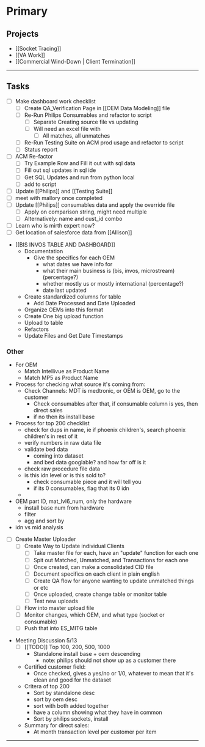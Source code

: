 
# Primary

## Projects
- [[Socket Tracing]]
- [[VA Work]] 
- [[Commercial Wind-Down | Client Termination]]
---

## Tasks
- [ ] Make dashboard work checklist
	- [ ] Create QA_Verification Page in [[OEM Data Modeling]] file
	- [ ] Re-Run Philips Consumables and refactor to script
		- [ ] Separate Creating source file vs updating
		- [ ] Will need an excel file with
			- [ ] All matches, all unmatches
	- [ ] Re-Run Testing Suite on ACM prod usage and refactor to script
	- [ ] Status report 
- [ ] ACM Re-factor
	- [ ] Try Example Row and Fill it out with sql data
	- [ ] Fill out sql updates in sql ide
	- [ ] Get SQL Updates and run from python local
	- [ ] add to script
- [ ] Update [[Philips]] and [[Testing Suite]]
- [ ] meet with mallory once completed
- [ ] Update [[Philips]] consumables data and apply the override file
	- [ ] Apply on comparison string, might need multiple
	- [ ] Alternatively: name and cust_id combo
- [ ] Learn who is mirth expert now?
- [ ] Get location of salesforce data from [[Allison]]
- [[BIS INVOS TABLE AND DASHBOARD]]
	- Documentation
		- Give the specifics for each OEM
			- what dates we have info for
			- what their main business is (bis, invos, microstream) (percentage?)
			- whether mostly us or mostly international (percentage?)
			- date last updated
	- Create standardized columns for table
		- Add Date Processed and Date Uploaded
	- Organize OEMs into this format
	- Create One big upload function
	- Upload to table
	- Refactors
	- Update Files and Get Date Timestamps



### Other
- For OEM
	- Match Intellivue as Product Name
	- Match MP5 as Product Name
- Process for checking what source it's coming from:
	- Check Channels: MDT is medtronic, or OEM is OEM, go to the customer
		- Check consumables after that, if consumable column is yes, then direct sales
		- if no then its install base
- Process for top 200 checklist
	- check for dups in name, ie if phoenix children's, search phoenix children's in rest of it
	- verify numbers in raw data file
	- validate bed data 
		- coming into dataset
		- and bed data googlable? and how far off is it
	- check raw procedure file data
	- is this idn level or is this sold to?
		- check consumable piece and it will tell you
		- if its 0 consumables, flag that its 0 idn
	- 
- OEM part ID, mat_lvl6_num, only the hardware
	- install base num from hardware
	- filter
	- agg and sort by 
- idn vs mid analysis
- [ ] Create Master Uploader
	- [ ] Create Way to Update individual Clients
		- [ ] Take master file for each, have an "update" function for each one
		- [ ] Spit out Matched, Unmatched, and Transactions for each one
		- [ ] Once created, can make a consolidated CID file
		- [ ] Document specifics on each client in plain english
		- [ ] Create QA flow for anyone wanting to update unmatched things or etc
		- [ ] Once uploaded, create change table or monitor table
		- [ ] Test new uploads
	- [ ] Flow into master upload file
	- [ ] Monitor changes, which OEM, and what type (socket or consumable)
	- [ ] Push that into ES_MITG table
- Meeting Discussion 5/13
	- [ ] [[TODO]] Top 100, 200, 500, 1000
		- Standalone install base + oem descending
			- note: philips should not show up as a customer there
	- Certified customer field:
		- Once checked, gives a yes/no or 1/0, whatever to mean that it's clean and good for the dataset
	- Critera of top 200
		- Sort by standalone desc
		- sort by oem desc
		- sort with both added together
		- have a column showing what they have in common
		- Sort by philips sockets, install 
	- Summary for direct sales:
		- At month transaction level per customer per item


---
